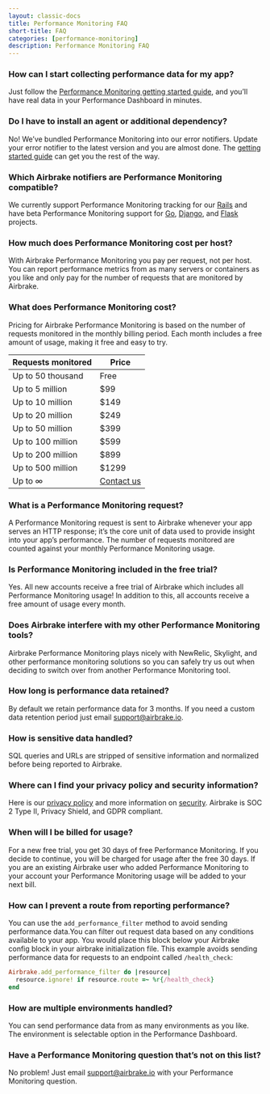 ```yaml
---
layout: classic-docs
title: Performance Monitoring FAQ
short-title: FAQ
categories: [performance-monitoring]
description: Performance Monitoring FAQ
---
```


### How can I start collecting performance data for my app?

Just follow the [Performance Monitoring getting started
guide](/docs/performance-monitoring/getting-started/), and you’ll
have real data in your Performance Dashboard in minutes.

### Do I have to install an agent or additional dependency?

No! We’ve bundled Performance Monitoring into our error notifiers. Update your
error notifier to the latest version and you are almost done. The [getting
started guide](/docs/performance-monitoring/getting-started/) can
get you the rest of the way.

### Which Airbrake notifiers are Performance Monitoring compatible?

We currently support Performance Monitoring tracking for our
[Rails](/docs/performance-monitoring/getting-started/) and have beta
Performance Monitoring support for
[Go](/docs/performance-monitoring/go/),
[Django](https://github.com/airbrake/pybrake#django-integration), and
[Flask](/docs/performance-monitoring/flask/) projects.

### How much does Performance Monitoring cost per host?

With Airbrake Performance Monitoring you pay per request, not per host. You can
report performance metrics from as many servers or containers as you like and
only pay for the number of requests that are monitored by Airbrake.

### What does Performance Monitoring cost?

Pricing for Airbrake Performance Monitoring is based on the number of requests
monitored in the monthly billing period. Each month includes a free amount of
usage, making it free and easy to try.

| Requests monitored | Price      |
|--------------------|------------|
| Up to 50 thousand  | Free       |
| Up to 5 million    | $99        |
| Up to 10 million   | $149       |
| Up to 20 million   | $249       |
| Up to 50 million   | $399       |
| Up to 100 million  | $599       |
| Up to 200 million  | $899       |
| Up to 500 million  | $1299      |
| Up to ∞            | [Contact us](mailto:sales@airbrake.io) |

### What is a Performance Monitoring request?

A Performance Monitoring request is sent to Airbrake whenever your app serves
an HTTP response; it’s the core unit of data used to provide insight into your
app’s performance. The number of requests monitored are counted against your
monthly Performance Monitoring usage.

### Is Performance Monitoring included in the free trial?

Yes. All new accounts receive a free trial of Airbrake which includes all
Performance Monitoring usage! In addition to this, all accounts receive a free
amount of usage every month.

### Does Airbrake interfere with my other Performance Monitoring tools?

Airbrake Performance Monitoring plays nicely with NewRelic, Skylight, and other
performance monitoring solutions so you can safely try us out when deciding to
switch over from another Performance Monitoring tool.

### How long is performance data retained?

By default we retain performance data for 3 months. If you need a custom data
retention period just email [support@airbrake.io](mailto:support@airbrake.io).

### How is sensitive data handled?

SQL queries and URLs are stripped of sensitive information and normalized
before being reported to Airbrake.

### Where can I find your privacy policy and security information?

Here is our [privacy policy](https://airbrake.io/privacy) and more information
on [security](https://airbrake.io/product/security). Airbrake is SOC 2 Type II,
Privacy Shield, and GDPR compliant.

### When will I be billed for usage?

For a new free trial, you get 30 days of free Performance Monitoring. If you
decide to continue, you will be charged for usage after the free 30 days. If
you are an existing Airbrake user who added Performance Monitoring to your
account your Performance Monitoring usage will be added to your next bill.

### How can I prevent a route from reporting performance?

You can use the `add_performance_filter` method to avoid sending performance
data.You can filter out request data based on any conditions available to your
app. You would place this block below your Airbrake config block in your
airbrake initialization file. This example avoids sending performance data for
requests to an endpoint called `/health_check`:

```ruby
Airbrake.add_performance_filter do |resource|
  resource.ignore! if resource.route =~ %r{/health_check}
end
```

### How are multiple environments handled?

You can send performance data from as many environments as you like. The
environment is selectable option in the Performance Dashboard.

### Have a Performance Monitoring question that’s not on this list?

No problem! Just email [support@airbrake.io](mailto:support@airbrake.io) with
your Performance Monitoring question.
